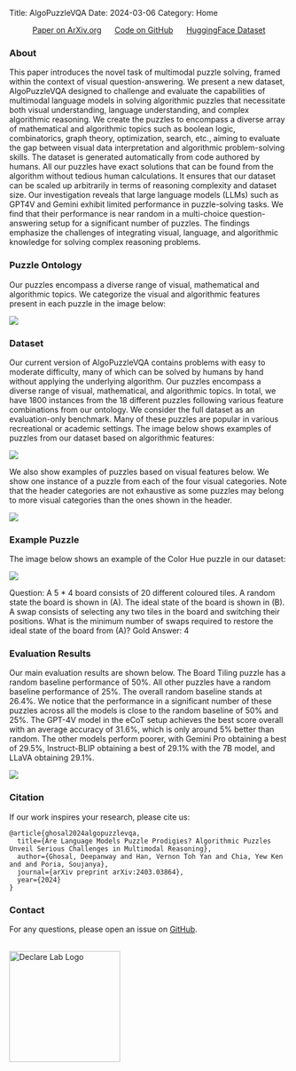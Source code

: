 Title: AlgoPuzzleVQA
Date: 2024-03-06
Category: Home

<div style="text-align: center;">
    <a href="https://arxiv.org/abs/2403.03864" class="button" style="margin: 0 10px;">Paper on ArXiv.org</a>
    <a href="https://github.com/declare-lab/puzzle-reasoning" class="button" style="margin: 0 10px;">Code on GitHub</a>
    <a href="https://github.com/declare-lab/puzzle-reasoning" class="button" style="margin: 0 10px;">HuggingFace Dataset</a>
</div>

### About

This paper introduces the novel task of multimodal puzzle solving, framed within the context of visual
question-answering. We present a new dataset, AlgoPuzzleVQA designed to challenge and evaluate the capabilities of
multimodal language models in solving algorithmic puzzles that necessitate both visual understanding, language
understanding, and complex algorithmic reasoning. We create the puzzles to encompass a diverse array of mathematical and
algorithmic topics such as boolean logic, combinatorics, graph theory, optimization, search, etc., aiming to evaluate
the gap between visual data interpretation and algorithmic problem-solving skills. The dataset is generated
automatically from code authored by humans. All our puzzles have exact solutions that can be found from the algorithm
without tedious human calculations. It ensures that our dataset can be scaled up arbitrarily in terms of reasoning
complexity and dataset size. Our investigation reveals that large language models (LLMs) such as GPT4V and Gemini
exhibit limited performance in puzzle-solving tasks. We find that their performance is near random in a multi-choice
question-answering setup for a significant number of puzzles. The findings emphasize the challenges of integrating
visual, language, and algorithmic knowledge for solving complex reasoning problems.

### Puzzle Ontology

Our puzzles encompass a diverse range of visual, mathematical and algorithmic topics. We categorize the visual and
algorithmic features present in each puzzle in the image below:

![](/images/categories.png)

### Dataset

Our current version of AlgoPuzzleVQA contains problems with easy to moderate difficulty, many of which can be solved by
humans by hand without applying the underlying algorithm. Our puzzles encompass a diverse range of visual, mathematical,
and algorithmic topics. In total, we have 1800 instances from the 18 different puzzles following various feature
combinations from our ontology. We consider the full dataset as an evaluation-only benchmark.
Many of these puzzles are popular in various recreational or academic settings. The image below shows examples of
puzzles from our dataset based on algorithmic features:

![](/images/examples.png)

We also show examples of puzzles based on visual features below. We show one instance of a puzzle from each of the four
visual
categories. Note that the header categories are not exhaustive as some puzzles may belong to more visual categories than
the ones shown in the header.

![](/images/features.png)

### Example Puzzle

The image below shows an example of the Color Hue puzzle in our dataset:

![](/images/color_hue.png)

Question: A 5 * 4 board consists of
20 different coloured tiles. A random state the board is shown in (A). The ideal state of the board is shown in (B). A
swap consists of selecting any two tiles in the board and switching their positions. What is the minimum number of swaps
required to restore the ideal state of the board from (A)? Gold Answer: 4

### Evaluation Results

Our main evaluation results are shown below. The Board Tiling puzzle has a random baseline performance of 50%. All other
puzzles have a random baseline
performance of 25%. The overall random baseline stands at 26.4%. We notice that the performance in a significant
number of these puzzles across all the models is close to the random baseline of 50% and 25%. The GPT-4V model in the
eCoT setup achieves the best score overall with an average accuracy of 31.6%, which is only around 5% better than
random. The other models perform poorer, with Gemini Pro obtaining a best of 29.5%, Instruct-BLIP obtaining a best of
29.1% with the 7B model, and LLaVA obtaining 29.1%.

![](/images/results.png)

### Citation

If our work inspires your research, please cite us:

```
@article{ghosal2024algopuzzlevqa,
  title={Are Language Models Puzzle Prodigies? Algorithmic Puzzles Unveil Serious Challenges in Multimodal Reasoning},
  author={Ghosal, Deepanway and Han, Vernon Toh Yan and Chia, Yew Ken and and Poria, Soujanya},
  journal={arXiv preprint arXiv:2403.03864},
  year={2024}
}
```

### Contact

For any questions, please open an issue on [GitHub](https://github.com/declare-lab/puzzle-reasoning/issues).

<br>
<a href="https://declare-lab.github.io">
    <img src="https://declare-lab.github.io/assets/images/logos/square-light.png" alt="Declare Lab Logo" style="width: 200px; height: auto;">
</a>
